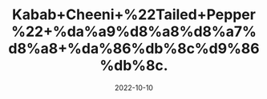 ---
title: 'Kabab+Cheeni+%22Tailed+Pepper%22+%da%a9%d8%a8%d8%a7%d8%a8+%da%86%db%8c%d9%86%db%8c.'
date: '2022-10-10' 
metatag: '' 
inventory: '0' 
draft: false 
# meta description 
shortDescripton: 'It+promotes+digestion.+Kabab+Chini+has+incredible+potential+to+enhance+the+digestion+process.It+also+boosts+Sexual+Health.'
description: 'Spices'
longdescription: ''
featured: True
# product Price
price: '40.0'
# Product Short Description
shortDescription: 'It+promotes+digestion.+Kabab+Chini+has+incredible+potential+to+enhance+the+digestion+process.It+also+boosts+Sexual+Health.'
productID: '121AB591-9C2A-ED11-9968-005056B3A416'
type: 'products'
category: 'Spices' 
thumnailproduct: 'https://eraconnect.blob.core.windows.net/product-images/aminsaddiquidawakhana/121AB591-9C2A-ED11-9968-005056B3A416.webp' 
images:
  - image: 'https://eraconnect.blob.core.windows.net/product-images/aminsaddiquidawakhana/121AB591-9C2A-ED11-9968-005056B3A416.webp'  
Variants:
---